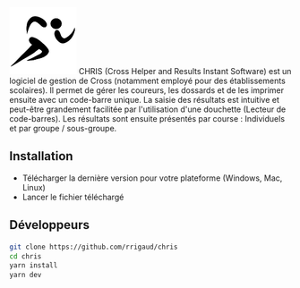 [![CHRIS Logo](https://github.com/rrigaud/chris/blob/master/src/assets/CHRIS-logo.png)](https://github.com/rrigaud/chris)
CHRIS (Cross Helper and Results Instant Software) est un logiciel de gestion de Cross (notamment employé pour des établissements scolaires).
Il permet de gérer les coureurs, les dossards et de les imprimer ensuite avec un code-barre unique.
La saisie des résultats est intuitive et peut-être grandement facilitée par l'utilisation d'une douchette (Lecteur de code-barres).
Les résultats sont ensuite présentés par course : Individuels et par groupe / sous-groupe.

## Installation

- Télécharger la dernière version pour votre plateforme (Windows, Mac, Linux)
- Lancer le fichier téléchargé

## Développeurs


```sh
git clone https://github.com/rrigaud/chris
cd chris
yarn install
yarn dev
```

